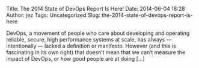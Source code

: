 Title: The 2014 State of DevOps Report Is Here!
Date: 2014-06-04 18:28
Author: jez
Tags: Uncategorized
Slug: the-2014-state-of-devops-report-is-here

DevOps, a movement of people who care about developing and operating
reliable, secure, high performance systems at scale, has always —
intentionally — lacked a definition or manifesto. However (and this is
fascinating in its own right) that doesn’t mean that we can’t measure
the impact of DevOps, or how good people are at doing [...]
